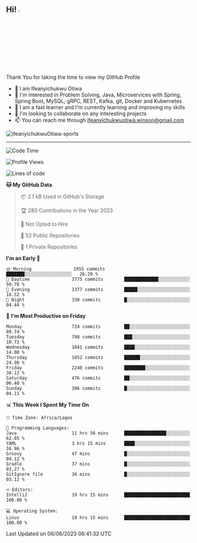 <!-- BLOG-POST-LIST:START --><!-- BLOG-POST-LIST:END -->

## Hi! <img src="https://media.giphy.com/media/hvRJCLFzcasrR4ia7z/giphy.gif" width="4%"> 

Thank You for taking the time to view my GitHub Profile

- 👋 I am Ifeanyichukwu Otiwa
- 👀 I'm interested in Problem Solving, Java, Microservices with Spring, Spring Boot, MySQL, gRPC, REST, Kafka, git, Docker and Kubernetes
- 🌱 I am a fast learner and I'm currently learning and improving my skills
- 💞️ I'm looking to collaborate on any interesting projects
- 📫 You can reach me through ifeanyichukwuotiwa.winson@gmail.com

<p align="left" marginTop="10px"> <img src="https://komarev.com/ghpvc/?username=ifeanyichukwuOtiwa-sports&label=Profile%20views&color=0e75b6&style=for-the-badge" alt="ifeanyichukwuOtiwa-sports" /> </p>

***

<!--START_SECTION:waka-->
![Code Time](http://img.shields.io/badge/Code%20Time-1%2C416%20hrs%2034%20mins-blue)

![Profile Views](http://img.shields.io/badge/Profile%20Views-3-blue)

![Lines of code](https://img.shields.io/badge/From%20Hello%20World%20I%27ve%20Written-2.5%20million%20lines%20of%20code-blue)

**🐱 My GitHub Data** 

> 📦 2.1 kB Used in GitHub's Storage 
 > 
> 🏆 280 Contributions in the Year 2023
 > 
> 🚫 Not Opted to Hire
 > 
> 📜 52 Public Repositories 
 > 
> 🔑 1 Private Repositories 
 > 
**I'm an Early 🐤** 

```text
🌞 Morning                1955 commits        ███████░░░░░░░░░░░░░░░░░░   26.29 % 
🌆 Daytime                3775 commits        █████████████░░░░░░░░░░░░   50.76 % 
🌃 Evening                1377 commits        █████░░░░░░░░░░░░░░░░░░░░   18.52 % 
🌙 Night                  330 commits         █░░░░░░░░░░░░░░░░░░░░░░░░   04.44 % 
```
📅 **I'm Most Productive on Friday** 

```text
Monday                   724 commits         ██░░░░░░░░░░░░░░░░░░░░░░░   09.74 % 
Tuesday                  798 commits         ███░░░░░░░░░░░░░░░░░░░░░░   10.73 % 
Wednesday                1041 commits        ████░░░░░░░░░░░░░░░░░░░░░   14.00 % 
Thursday                 1852 commits        ██████░░░░░░░░░░░░░░░░░░░   24.90 % 
Friday                   2240 commits        ████████░░░░░░░░░░░░░░░░░   30.12 % 
Saturday                 476 commits         ██░░░░░░░░░░░░░░░░░░░░░░░   06.40 % 
Sunday                   306 commits         █░░░░░░░░░░░░░░░░░░░░░░░░   04.11 % 
```


📊 **This Week I Spent My Time On** 

```text
🕑︎ Time Zone: Africa/Lagos

💬 Programming Languages: 
Java                     11 hrs 56 mins      ████████████████░░░░░░░░░   62.05 % 
YAML                     3 hrs 15 mins       ████░░░░░░░░░░░░░░░░░░░░░   16.96 % 
Groovy                   47 mins             █░░░░░░░░░░░░░░░░░░░░░░░░   04.12 % 
Gradle                   37 mins             █░░░░░░░░░░░░░░░░░░░░░░░░   03.27 % 
GitIgnore file           36 mins             █░░░░░░░░░░░░░░░░░░░░░░░░   03.12 % 

🔥 Editors: 
IntelliJ                 19 hrs 15 mins      █████████████████████████   100.00 % 

💻 Operating System: 
Linux                    19 hrs 15 mins      █████████████████████████   100.00 % 
```


 Last Updated on 06/06/2023 06:41:32 UTC
<!--END_SECTION:waka-->

<!--
<p align="center">
![trophy](https://github-profile-trophy.vercel.app/?username=ifeanyichukwuOtiwa-sports&theme=onedark) (https://github.com/ryo-ma/github-profile-trophy)
</p>
-->

<!---
ifeanyi-otiwa/ifeanyi-otiwa is a ✨ special ✨ repository because its `README.md` (this file) appears on your GitHub profile.
You can click the Preview link to take a look at your changes.
--->
